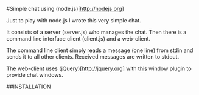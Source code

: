 #Simple chat using (node.js)[http://nodejs.org]

Just to play with node.js I wrote this very simple chat.

It consists of a server (server.js) who manages the chat.
Then there is a command line interface client (client.js)
and a web-client.

The command line client simply reads a message (one line)
from stdin and sends it to all other clients.
Received messages are written to stdout.

The web-client uses (jQuery)[http://jquery.org] with
[this](http://fstoke.me/jquery/window/) window plugin
to provide chat windows.

##INSTALLATION


